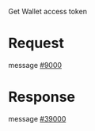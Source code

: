 Get Wallet access token

# Request
message [#9000](../../proto/README.md#action_9000)

# Response
message [#39000](../../proto/README.md#action_39000)

